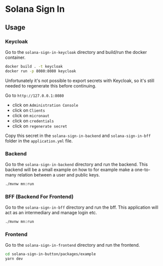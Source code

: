 # Solana Sign In

## Usage

### Keycloak

Go to the `solana-sign-in-keycloak` directory and build/run the docker container.

```sh
docker build . -t keycloak
docker run -p 8080:8080 keycloak
```

Unfortunately it's not possible to export secrets with Keycloak, so it's still needed to regenerate this before continuing.

Go to `http://127.0.0.1:8080` 
 - click on `Administration Console`
 - click on `Clients`
 - click on `micronaut`
 - click on `credentials`
 - click on `regenerate secret`

Copy this secret in the `solana-sign-in-backend` and `solana-sign-in-bff` folder in the `application.yml` file.

### Backend

Go to the `solana-sign-in-backend` directory and run the backend.
This backend will be a small example on how to for example make a one-to-many relation between a user and public keys.

```sh
./mvnw mn:run
```

### BFF (Backend For Frontend)

Go to the `solana-sign-in-bff` directory and run the bff. This application will act as an intermediary and manage login etc.

```sh
./mvnw mn:run
```

### Frontend

Go to the `solana-sign-in-frontend` directory and run the frontend.

```sh
cd solana-sign-in-button/packages/example
yarn dev
```
